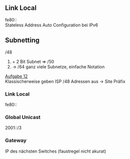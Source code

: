 ## Link Local
fe80::  
Stateless Address Auto Configuration bei IPv6  

## Subnetting
/48  
1. \+ 2 Bit Subnet => /50  
2. -> /64 ganz viele Subnetze, einfache Notation

[Aufgabe 12](Material/20170906_Aufgabe12.pdf)  
Klassischerweise geben ISP /48 Adressen aus -> Site Präfix  

### Link Local
fe80::

### Global Unicast 
2001::/3

### Gateway
IP des nächsten Switches (faustregel nicht akurat)